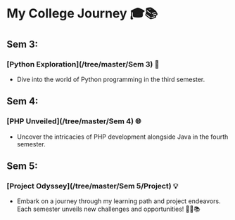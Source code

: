 # My College Journey 🎓📚

## Sem 3:
### [Python Exploration](/tree/master/Sem 3) 🐍
- Dive into the world of Python programming in the third semester.

## Sem 4:
### [PHP Unveiled](/tree/master/Sem 4) 🌐
- Uncover the intricacies of PHP development alongside Java in the fourth semester.

## Sem 5:
### [Project Odyssey](/tree/master/Sem 5/Project) 💡
- Embark on a journey through my learning path and project endeavors. Each semester unveils new challenges and opportunities! 🌟🚀📚
